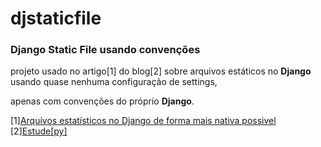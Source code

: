 djstaticfile
============

<h3>Django Static File usando convenções</h3>

<p>projeto usado no artigo[1] do blog[2] sobre arquivos estáticos no <b>Django</b> usando quase nenhuma configuração de settings,</p> 
apenas com convenções do próprio <b>Django</b>.

[1]<a href="http://estudepy.tumblr.com/post/52500055513/arquivos-estatisticos-no-django-de-forma-mais-nativa">Arquivos estatísticos no Django de forma mais nativa possivel</a> <br/>
[2]<a href="http://estudepy.tumblr.com/">Estude[py]</a>
